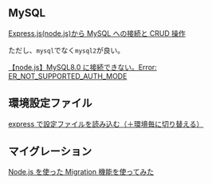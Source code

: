 ## MySQL

[Express.js(node.js)から MySQL への接続と CRUD 操作](https://reffect.co.jp/node-js/express-js-connect-mysql)

ただし、`mysql`でなく`mysql2`が良い。

[【node.js】MySQL8.0 に接続できない。Error: ER_NOT_SUPPORTED_AUTH_MODE](https://www.chuken-engineer.com/entry/2020/09/04/074216)

## 環境設定ファイル

[express で設定ファイルを読み込む（＋環境毎に切り替える）](https://qiita.com/zaburo/items/e0061e31f4f4a1e66949)

## マイグレーション

[Node.js を使った Migration 機能を使ってみた](https://qiita.com/TakagiToru/items/61600235a9552daa5c28)
